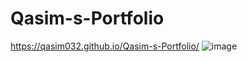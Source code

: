 # Qasim-s-Portfolio
https://qasim032.github.io/Qasim-s-Portfolio/
![image](https://github.com/user-attachments/assets/8f75911a-9357-4916-8e4b-5cf4ff4663d5)
